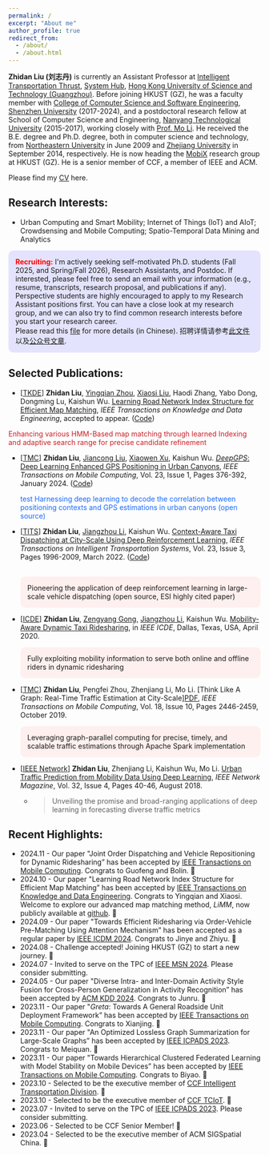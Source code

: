 ```yaml
---
permalink: /
excerpt: "About me"
author_profile: true
redirect_from: 
  - /about/
  - /about.html
---
```


<!--简单地从Emojipedia https://emojipedia.org/ 等来源复制表情符号并将其粘贴到文档中-->

**Zhidan Liu (刘志丹)** is currently an Assistant Professor at [Intelligent Transportation Thrust](https://www.hkust-gz.edu.cn/academics/hubs-and-thrust-areas/systems-hub/intelligent-transportation/), [System Hub](https://www.hkust-gz.edu.cn/academics/hubs-and-thrust-areas/systems-hub/), [Hong Kong University of Science and Technology (Guangzhou)](https://www.hkust-gz.edu.cn/). Before joining HKUST (GZ), he was a faculty member with [College of Computer Science and Software Engineering](http://csse.szu.edu.cn/cn/), [Shenzhen University](http://www.szu.edu.cn/) (2017-2024), and a postdoctoral research fellow at School of Computer Science and Engineering, [Nanyang Technological University](https://www.ntu.edu.sg/) (2015-2017), working closely with [Prof. Mo Li](https://cse.hkust.edu.hk/~lim/). He received the B.E. degree and Ph.D. degree, both in computer science and technology, from [Northeastern University](http://english.neu.edu.cn/) in June 2009 and [Zhejiang University](http://www.zju.edu.cn/english/) in September 2014, respectively. He is now heading the [MobiX](./group.md) research group at HKUST (GZ). He is a senior member of CCF, a member of IEEE and ACM.

Please find my [CV](/files/CV-ZhidanLiu.pdf) here.

<!--
**Zhidan Liu (刘志丹)** is currently an Associate Professor (tenured) in [College of Computer Science and Software Engineering](http://csse.szu.edu.cn/cn/), [Shenzhen University](http://www.szu.edu.cn/). He received the B.E. degree in Computer Science and Technology from [Northeastern University](http://english.neu.edu.cn/) in June 2009, and the Ph.D. degree in Computer Science and Technology from [Zhejiang University](http://www.zju.edu.cn/english/) in September 2014. Before joining Shenzhen University, he was a postdoctoral research fellow in the School of Computer Science and Engineering, [Nanyang Technological University](), Singapore, where he worked in the Wireless And Networked Distributed Sensing ([WANDS](http://wands.sg/)) group with [Prof. Mo Li](http://www3.ntu.edu.sg/home/limo/). He is now heading the **Big Data and Urban Computing (BDUC)** research group in Shenzhen University. He is a senior member of CCF, a member of IEEE and ACM.

Please find my [CV](/files/resume-ZhidanLiu.pdf) here. 访问[中文版主页](https://csse.szu.edu.cn/pages/user/index?id=762).
-->

## Research Interests:

* Urban Computing and Smart Mobility; Internet of Things (IoT) and AIoT; Crowdsensing and Mobile Computing; Spatio-Temporal Data Mining and Analytics

<style>
p.highlight {
  background-color: rgba(0, 0, 255, 0.1);
  padding: 1em;
  border-radius: 10px;
}
</style>

<p class="highlight">
<b><font color="red">Recruiting:</font></b> I'm actively seeking self-motivated Ph.D. students (Fall 2025, and Spring/Fall 2026), Research Assistants, and Postdoc. If interested, please feel free to send an email with your information (e.g., resume, transcripts, research proposal, and publications if any). Perspective students are highly encouraged to apply to my Research Assistant positions first. You can have a close look at my research group, and we can also try to find common research interests before you start your research career.
<br>
Please read this <a href="/files/recruitment.pdf">file</a> for more details (in Chinese). 招聘详情请参考<a href="/files/recruitment.pdf">此文件</a>以及<a href="https://mp.weixin.qq.com/s/kGbDvr4dETnFxBlCPOQ3vg">公众号文章</a>. 
</p>


## Selected Publications:

<style>
p.emphasis {
  background-color: rgba(250, 127, 111, 0.1);
  padding: 1em;
  border-radius: 10px;
}
</style>

* [[TKDE](https://ieeexplore.ieee.org/xpl/RecentIssue.jsp?punumber=69)] <b>Zhidan Liu</b>, <u>Yingqian Zhou</u>, <u>Xiaosi Liu</u>, Haodi Zhang, Yabo Dong, Dongming Lu, Kaishun Wu. [Learning Road Network Index Structure for Efficient Map Matching](/files/2024-TKDE-LiMM.pdf), _IEEE Transactions on Knowledge and Data Engineering_, accepted to appear. ([Code](https://github.com/BDUC-MobiX/LiMM)) 
<p style="color:#cb2027">Enhancing various HMM-Based map matching through learned Indexing and adaptive search range for precise candidate refinement</p>

* [[TMC](https://ieeexplore.ieee.org/xpl/RecentIssue.jsp?punumber=7755)] <b>Zhidan Liu</b>, <u>Jiancong Liu</u>, <u>Xiaowen Xu</u>, Kaishun Wu. [_DeepGPS_: Deep Learning Enhanced GPS Positioning in Urban Canyons](/files/2024-TMC-DeepGPS.pdf), _IEEE Transactions on Mobile Computing_, Vol. 23, Issue 1, Pages 376-392, January 2024. ([Code](https://github.com/bducgroup/DeepGPS)) 
&emsp;&emsp;<p style="color:#1769FF">test Harnessing deep learning to decode the correlation between positioning contexts and GPS estimations in urban canyons (open source)</p>

* [[TITS](http://ieeexplore.ieee.org/xpl/RecentIssue.jsp?punumber=6979)] <b>Zhidan Liu</b>, <u>Jiangzhou Li</u>, Kaishun Wu. [Context-Aware Taxi Dispatching at City-Scale Using Deep Reinforcement Learning](/files/2022-TITS-COX.pdf), _IEEE Transactions on Intelligent Transportation Systems_, Vol. 23, Issue 3, Pages 1996-2009, March 2022. ([Code](https://github.com/szlhl1040/Simulator))
<br>&emsp;&emsp;<p class="emphasis"> Pioneering the application of deep reinforcement learning in large-scale vehicle dispatching (open source, ESI highly cited paper)</p>

* [[ICDE](https://www.utdallas.edu/icde/)] <b>Zhidan Liu</b>, <u>Zengyang Gong</u>, <u>Jiangzhou Li</u>, Kaishun Wu. [Mobility-Aware Dynamic Taxi Ridesharing](/files/2020-ICDE-mTShare.pdf), in _IEEE ICDE_, Dallas, Texas, USA, April 2020. 
&emsp;&emsp;<p style="background-color: rgba(250, 127, 111, 0.1); padding: 1em; border-radius: 10px;"> Fully exploiting mobility information to serve both online and offline riders in dynamic ridesharing</p>

* [[TMC](https://www.computer.org/web/tmc)] <b>Zhidan Liu</b>, Pengfei Zhou, Zhenjiang Li, Mo Li. [Think Like A Graph: Real-Time Traffic Estimation at City-Scale][PDF](/files/2019-TMC-GPTE.pdf), _IEEE Transactions on Mobile Computing_, Vol. 18, Issue 10, Pages 2446-2459, October 2019.
&emsp;&emsp;<p class="emphasis"> Leveraging graph-parallel computing for precise, timely, and scalable traffic estimations through Apache Spark implementation</p>

* [[IEEE Network](http://ieeexplore.ieee.org/xpl/RecentIssue.jsp?punumber=65)] <b>Zhidan Liu</b>, Zhenjiang Li, Kaishun Wu, Mo Li. [Urban Traffic Prediction from Mobility Data Using Deep Learning](/files/2018-IEEENet-Deeptraffic.pdf), _IEEE Network Magazine_, Vol. 32, Issue 4, Pages 40-46, August 2018.
    - > Unveiling the promise and broad-ranging applications of deep learning in forecasting diverse traffic metrics


## Recent Highlights:
* 2024.11 - Our paper "Joint Order Dispatching and Vehicle Repositioning for Dynamic Ridesharing” has been accepted by [IEEE Transactions on Mobile Computing](https://ieeexplore.ieee.org/xpl/RecentIssue.jsp?punumber=7755). Congrats to Guofeng and Bolin. 🎉
* 2024.10 - Our paper "Learning Road Network Index Structure for Efficient Map Matching” has been accepted by [IEEE Transactions on Knowledge and Data Engineering](https://ieeexplore.ieee.org/xpl/RecentIssue.jsp?punumber=69). Congrats to Yingqian and Xiaosi. Welcome to explore our advanced map matching method, _LiMM_, now publicly available at [github](https://github.com/BDUC-MobiX/LiMM). 🎉
* 2024.09 - Our paper "Towards Efficient Ridesharing via Order-Vehicle Pre-Matching Using Attention Mechanism” has been accepted as a regular paper by [IEEE ICDM 2024](https://icdm2024.org/). Congrats to Jinye and Zhiyu. 🎉
* 2024.08 - Challenge accepted! Joining HKUST (GZ) to start a new journey. 🚀
* 2024.07 - Invited to serve on the TPC of [IEEE MSN 2024](https://ieee-msn.org/2024/). Please consider submitting. 
* 2024.05 - Our paper "Diverse Intra- and Inter-Domain Activity Style Fusion for Cross-Person Generalization in Activity Recognition” has been accepted by [ACM KDD 2024](https://kdd2024.kdd.org/). Congrats to Junru. 🎉
* 2023.11 - Our paper "_Greta_: Towards A General Roadside Unit Deployment Framework” has been accepted by [IEEE Transactions on Mobile Computing](https://ieeexplore.ieee.org/xpl/RecentIssue.jsp?punumber=7755). Congrats to Xianjing. 🎉
* 2023.11 - Our paper "An Optimized Lossless Graph Summarization for Large-Scale Graphs” has been accepted by [IEEE ICPADS 2023](https://ieee-cybermatics.org/2023/icpads/). Congrats to Meiquan. 🎉
* 2023.11 - Our paper "Towards Hierarchical Clustered Federated Learning with Model Stability on Mobile Devices” has been accepted by [IEEE Transactions on Mobile Computing](https://ieeexplore.ieee.org/xpl/RecentIssue.jsp?punumber=7755). Congrats to Biyao. 🎉
* 2023.10 - Selected to be the executive member of [CCF Intelligent Transportation Division](https://www.ccf.org.cn/Chapters/CCF_Chapters/CCF_JT/). 🤪
* 2023.10 - Selected to be the executive member of [CCF TCIoT](https://www.ccf.org.cn/Chapters/TC/TC_Listing/IoT/). 🤪
* 2023.07 - Invited to serve on the TPC of [IEEE ICPADS 2023](https://ieee-cybermatics.org/2023/icpads/). Please consider submitting. 
* 2023.06 - Selected to be CCF Senior Member! 🤪
* 2023.04 - Selected to be the executive member of ACM SIGSpatial China. 🤪